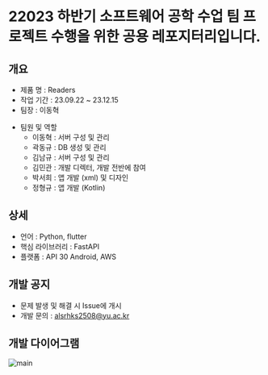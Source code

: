 # 22023 하반기 소프트웨어 공학 수업 팀 프로젝트 수행을 위한 공용 레포지터리입니다.

## 개요
 - 제품 명 : Readers
 - 작업 기간 : 23.09.22 ~ 23.12.15
 - 팀장 : 이동혁
 + 팀원 및 역할
    + 이동혁 : 서버 구성 및 관리
    + 곽동규 : DB 생성 및 관리
    + 김남규 : 서버 구성 및 관리
    + 김민관 : 개발 디렉터, 개발 전반에 참여
    + 박서희 : 앱 개발 (xml) 및 디자인
    + 정형규 : 앱 개발 (Kotlin)
  
      
## 상세
 - 언어 : Python, flutter
 - 핵심 라이브러리 : FastAPI
 - 플랫폼 : API 30 Android, AWS
 
## 개발 공지
 - 문제 발생 및 해결 시 Issue에 개시
 - 개발 문의 : alsrhks2508@yu.ac.kr

## 개발 다이어그램
![main](https://github.com/KimMin-Gwan/2023_E2FESTA/assets/105574034/bd20eb94-ba74-4382-9736-724aac612097)



